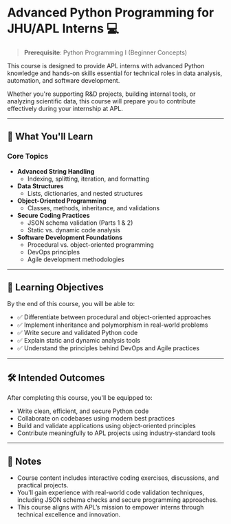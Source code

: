 # Advanced Python Programming for JHU/APL Interns  💻

> **Prerequisite**: Python Programming I (Beginner Concepts)

This course is designed to provide APL interns with advanced Python knowledge and hands-on skills essential for technical roles in data analysis, automation, and software development.

Whether you're supporting R&D projects, building internal tools, or analyzing scientific data, this course will prepare you to contribute effectively during your internship at APL.

---

## 🧠 What You'll Learn

### Core Topics
- **Advanced String Handling**
  - Indexing, splitting, iteration, and formatting
- **Data Structures**
  - Lists, dictionaries, and nested structures
- **Object-Oriented Programming**
  - Classes, methods, inheritance, and validations
- **Secure Coding Practices**
  - JSON schema validation (Parts 1 & 2)
  - Static vs. dynamic code analysis
- **Software Development Foundations**
  - Procedural vs. object-oriented programming
  - DevOps principles
  - Agile development methodologies

---

## 🎯 Learning Objectives

By the end of this course, you will be able to:

- ✅ Differentiate between procedural and object-oriented approaches
- ✅ Implement inheritance and polymorphism in real-world problems
- ✅ Write secure and validated Python code
- ✅ Explain static and dynamic analysis tools
- ✅ Understand the principles behind DevOps and Agile practices

---

## 🛠️ Intended Outcomes

After completing this course, you'll be equipped to:

- Write clean, efficient, and secure Python code
- Collaborate on codebases using modern best practices
- Build and validate applications using object-oriented principles
- Contribute meaningfully to APL projects using industry-standard tools

---

## 📌 Notes

- Course content includes interactive coding exercises, discussions, and practical projects.
- You'll gain experience with real-world code validation techniques, including JSON schema checks and secure programming approaches.
- This course aligns with APL’s mission to empower interns through technical excellence and innovation.


